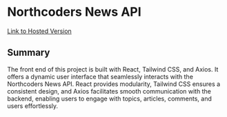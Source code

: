 # Northcoders News API



[Link to Hosted Version](<(https://nc-newsli.netlify.app/?sort_by=created_at&order=desc)/>)

## Summary

The front end of this project is built with React, Tailwind CSS, and Axios. It offers a dynamic user interface that seamlessly interacts with the Northcoders News API. React provides modularity, Tailwind CSS ensures a consistent design, and Axios facilitates smooth communication with the backend, enabling users to engage with topics, articles, comments, and users effortlessly.
